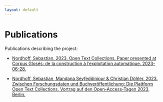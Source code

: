 ```yaml
---
layout: default
---
```


# Publications

Publications describing the project:

- [Nordhoff, Sebastian. 2023.  Open Text Collections. Paper presented at Corpus Glosés: de la construction à l’exploitation automatique. 2023-06-28.](./Nordhoff2023Paris.pdf)


- [Nordhoff, Sebastian, Mandana Seyfeddinipur & Christian Döhler. 2023. Zwischen Forschungsdaten und Buchveröffentlichung: Die Plattform Open Text Collections. Vortrag auf den Open-Access-Tagen 2023, Berlin.](./2023OATage_NordhoffEtAl.pdf)
